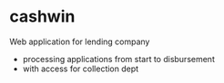 # cashwin

Web application for lending company
  - processing applications from start to disbursement
  - with access for collection dept
